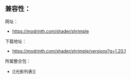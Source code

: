 兼容性：
- 

网址：
- https://modrinth.com/shader/shrimple

下载地址：
- https://modrinth.com/shader/shrimple/versions?g=1.20.1

所属整合包：
- [[光影列表]]